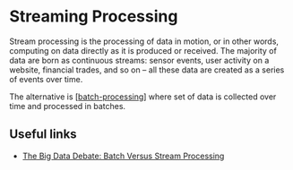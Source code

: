 # Streaming Processing

Stream processing is the processing of data in motion, or in other words, computing on data directly as it is produced or received. The majority of data are born as continuous streams: sensor events, user activity on a website, financial trades, and so on – all these data are created as a series of events over time.

The alternative is [[batch-processing]] where set of data is collected over time and processed in batches.

## Useful links

- [The Big Data Debate: Batch Versus Stream Processing](https://thenewstack.io/the-big-data-debate-batch-processing-vs-streaming-processing)

[//begin]: # "Autogenerated link references for markdown compatibility"
[batch-processing]: batch-processing "Batch Processing"
[//end]: # "Autogenerated link references"
